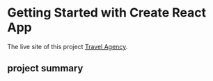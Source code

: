 # Getting Started with Create React App

The live site of this project [Travel Agency](https://ephemeral-shortbread-6f1006.netlify.app/).

## project summary

